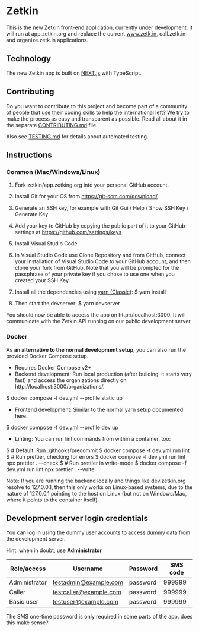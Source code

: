 # Zetkin

This is the new Zetkin front-end application, currently under development. It
will run at app.zetkin.org and replace the current www.zetk.in, call.zetk.in and
organize.zetk.in applications.

## Technology

The new Zetkin app is built on [NEXT.js](https://nextjs.org) with TypeScript.

## Contributing
Do you want to contribute to this project and become part of a community of people
that use their coding skills to help the international left? We try to make the
process as easy and transparent as possible. Read all about it in the separate
[CONTRIBUTING.md](./CONTRIBUTING.md) file.

Also see [TESTING.md](./TESTING.md) for details about automated testing.

## Instructions

### Common (Mac/Windows/Linux)

1. Fork zetkin/app.zetking.org into your personal GitHub account.
1. Install Git for your OS from https://git-scm.com/download/
2. Generate an SSH key, for example with
   Git Gui / Help / Show SSH Key / Generate Key
3. Add your key to GitHub by copying the public part of it to
   your GitHub settings at https://github.com/settings/keys
4. Install Visual Studio Code.
5. In Visual Studio Code use Clone Repository and from GitHub, connect your
   installation of Visual Studio Code to your GitHub account, and then clone
   your fork from GitHub. Note that you will be prompted for the passphrase of
   your private key if you chose to use one when you created your SSH Key.
6. Install all the dependencies using [yarn (Classic)](https://classic.yarnpkg.com):
$ yarn install

7. Then start the devserver:
$ yarn devserver


You should now be able to access the app on http://localhost:3000. It will
communicate with the Zetkin API running on our public development server.

### Docker

As **an alternative to the normal development setup**,
you can also run the provided Docker Compose setup.

* Requires Docker Compose v2+
* Backend development: Run local production (after building, it starts very fast)
  and access the organizations directly on http://localhost:3000/organizations/.

  
$ docker compose -f dev.yml --profile static up


* Frontend development: Similar to the normal yarn setup documented here.

  
$ docker compose -f dev.yml --profile dev up


* Linting: You can run lint commands from within a container, too:

  
$ # Default: Run .githooks/precommit
  $ docker compose -f dev.yml run lint
  $ # Run prettier, checking for errors
  $ docker compose -f dev.yml run lint npx prettier . --check
  $ # Run prettier in write-mode
  $ docker compose -f dev.yml run lint npx prettier . --write


Note: If you are running the backend locally and things like dev.zetkin.org resolve to 127.0.0.1,
then this only works on Linux-based systems, due to the nature of 127.0.0.1 pointing to the host on Linux
(but not on Windows/Mac, where it points to the container itself).

## Development server login credentials

You can log in using the dummy user accounts to access dummy data from the
development server.

Hint: when in doubt, use **Administrator**

| Role/access   | Username               | Password | SMS code |
| ------------- | ---------------------- | -------- | -------- |
| Administrator | testadmin@example.com  | password | 999999   |
| Caller        | testcaller@example.com | password | 999999   |
| Basic user    | testuser@example.com   | password | 999999   |

The SMS one-time password is only required in some parts of the app. does this make sense? 
